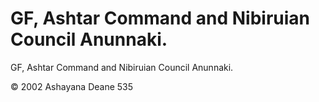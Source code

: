 # GF, Ashtar Command and Nibiruian Council Anunnaki.

GF, Ashtar Command and Nibiruian Council Anunnaki.

© 2002 Ashayana Deane
535